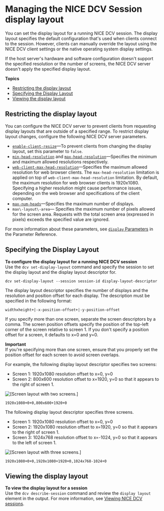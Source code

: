 # Managing the NICE DCV Session display layout<a name="managing-session-display"></a>

You can set the display layout for a running NICE DCV session\. The display layout specifies the default configuration that's used when clients connect to the session\. However, clients can manually override the layout using the NICE DCV client settings or the native operating system display settings\. 

If the host server's hardware and software configuration doesn't support the specified resolution or the number of screens, the NICE DCV server doesn't apply the specified display layout\.

**Topics**
+ [Restricting the display layout](#display-restrict)
+ [Specifying the Display Layout](#dislay-set)
+ [Viewing the display layout](#dislay-view)

## Restricting the display layout<a name="display-restrict"></a>

You can configure the NICE DCV server to prevent clients from requesting display layouts that are outside of a specified range\. To restrict display layout changes, configure the following NICE DCV server parameters\.
+ [`enable-client-resize`](config-param-ref.md#paramref.display.enable-client-resize)—To prevent clients from changing the display layout, set this parameter to `false`\.
+ [`min-head-resolution`](config-param-ref.md#paramref.display.min-head-resolution) and [`max-head-resolution`](config-param-ref.md#paramref.display.max-head-resolution)—Specifies the minimum and maximum allowed resolutions respectively\.
+ [`web-client-max-head-resolution`](config-param-ref.md#paramref.display.web-client-max-head-resolution)—Specifies the maximum allowed resolution for web browser clients\. The `max-head-resolution` limitation is applied on top of `web-client-max-head-resolution` limitation\. By default, the maximum resolution for web browser clients is 1920x1080\. Specifying a higher resolution might cause performance issues, depending on the web browser and specifications of the client computer\.
+ [`max-num-heads`](config-param-ref.md#paramref.display.max-num-heads)—Specifies the maximum number of displays\.
+ `max\-layout\-area`— Specifies the maximum number of pixels allowed for the screen area\. Requests with the total screen area \(expressed in pixels\) exceeds the specified value are ignored\.

For more information about these parameters, see [`display` Parameters](config-param-ref.md#display) in the Parameter Reference\.

## Specifying the Display Layout<a name="dislay-set"></a>

**To configure the display layout for a running NICE DCV session**  
Use the `dcv set-display-layout` command and specify the session to set the display layout and the display layout descriptor for\.

```
dcv set-display-layout --session session-id display-layout-descriptor
```

The display layout descriptor specifies the number of displays and the resolution and position offset for each display\. The description must be specified in the following format:

```
widthxheight+|-x-position-offset+|-y-position-offset
```

If you specify more than one screen, separate the screen descriptors by a comma\. The screen position offsets specify the position of the top\-left corner of the screen relative to screen 1\. If you don't specify a position offset for a screen, it defaults to x=0 and y=0\.

**Important**  
If you're specifying more than one screen, ensure that you properly set the position offset for each screen to avoid screen overlaps\.

For example, the following display layout descriptor specifies two screens:
+ Screen 1: 1920x1080 resolution offset to x=0, y=0
+ Screen 2: 800x600 resolution offset to x=1920, y=0 so that it appears to the right of screen 1\.

![\[Screen layout with two screens.\]](http://docs.aws.amazon.com/dcv/latest/adminguide/images/eg2.png)

```
1920x1080+0+0,800x600+1920+0
```

The following display layout descriptor specifies three screens\. 
+ Screen 1: 1920x1080 resolution offset to x=0, y=0
+ Screen 2: 1920x1080 resolution offset to x=1920, y=0 so that it appears to the right of screen 1\.
+ Screen 3: 1024x768 resolution offset to x=\-1024, y=0 so that it appears to the left of screen 1\.

![\[Screen layout with three screens.\]](http://docs.aws.amazon.com/dcv/latest/adminguide/images/eg1.png)

```
1920x1080+0+0,1920x1080+1920+0,1024x768-1024+0
```

## Viewing the display layout<a name="dislay-view"></a>

**To view the display layout for a session**  
Use the `dcv describe-session` command and review the `display layout` element in the output\. For more information, see [Viewing NICE DCV sessions](managing-sessions-lifecycle-view.md)\.